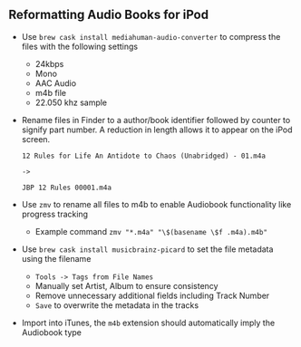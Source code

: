 ## Reformatting Audio Books for iPod

- Use `brew cask install mediahuman-audio-converter` to compress the files with the following settings
  - 24kbps
  - Mono
  - AAC Audio
  - m4b file
  - 22.050 khz sample
- Rename files in Finder to a author/book identifier followed by counter to signify part number. A reduction in length allows it to appear on the iPod screen.

  ```
  12 Rules for Life An Antidote to Chaos (Unabridged) - 01.m4a

  ->

  JBP 12 Rules 00001.m4a
  ```

- Use `zmv` to rename all files to m4b to enable Audiobook functionality like progress tracking
  - Example command `zmv "*.m4a" "\$(basename \$f .m4a).m4b"`
- Use `brew cask install musicbrainz-picard` to set the file metadata using the filename
  - `Tools -> Tags from File Names`
  - Manually set Artist, Album to ensure consistency
  - Remove unnecessary additional fields including Track Number
  - `Save` to overwrite the metadata in the tracks
- Import into iTunes, the `m4b` extension should automatically imply the Audiobook type
